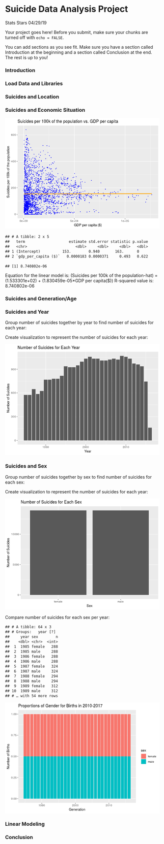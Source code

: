 Suicide Data Analysis Project
================
Stats Stars
04/29/19

Your project goes here\! Before you submit, make sure your chunks are
turned off with `echo = FALSE`.

You can add sections as you see fit. Make sure you have a section called
Introduction at the beginning and a section called Conclusion at the
end. The rest is up to you\!

### Introduction

### Load Data and Libraries

### Suicides and Location

### Suicides and Economic Situation

![](project_files/figure-gfm/vis-suicide-gdp-per-capita-1.png)<!-- -->

    ## # A tibble: 2 x 5
    ##   term                    estimate std.error statistic p.value
    ##   <chr>                      <dbl>     <dbl>     <dbl>   <dbl>
    ## 1 (Intercept)          153.        0.940       163.      0    
    ## 2 `gdp_per_capita ($)`   0.0000183 0.0000371     0.493   0.622

    ## [1] 8.740802e-06

Equation for the linear model is: (Suicides per 100k of the
population-hat) = (1.533301e+02) + (1.830459e-05\*GDP per capita($))
R-squared value is: 8.740802e-06

### Suicides and Generation/Age

### Suicides and Year

Group number of suicides together by year to find number of suicides for
each year:

Create visualization to represent the number of suicides for each year:

![](project_files/figure-gfm/year-suicides-visualization-1.png)<!-- -->

### Suicides and Sex

Group number of suicides together by sex to find number of suicides for
each sex:

Create visualization to represent the number of suicides for each year:

![](project_files/figure-gfm/sex-suicides-visualization-1.png)<!-- -->

Compare number of suicides for each sex per year:

    ## # A tibble: 64 x 3
    ## # Groups:   year [?]
    ##     year sex        n
    ##    <dbl> <chr>  <int>
    ##  1  1985 female   288
    ##  2  1985 male     288
    ##  3  1986 female   288
    ##  4  1986 male     288
    ##  5  1987 female   324
    ##  6  1987 male     324
    ##  7  1988 female   294
    ##  8  1988 male     294
    ##  9  1989 female   312
    ## 10  1989 male     312
    ## # … with 54 more rows

![](project_files/figure-gfm/year-sex-visualization-1.png)<!-- -->

### Linear Modeling

### Conclusion
